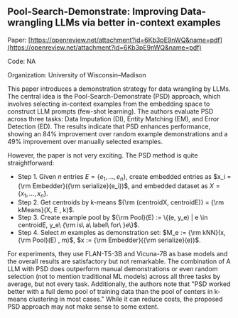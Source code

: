 ## Pool-Search-Demonstrate: Improving Data-wrangling LLMs via better in-context examples

Paper: [https://openreview.net/attachment?id=6Kb3pE9nWQ&name=pdf](https://openreview.net/attachment?id=6Kb3pE9nWQ&name=pdf)

Code: NA

Organization: University of Wisconsin–Madison

This paper introduces a demonstration strategy for data wrangling by LLMs. The central idea is the Pool-Search-Demonstrate (PSD) approach, which involves selecting in-context examples from the embedding space to construct LLM prompts (few-shot learning). The authors evaluate PSD across three tasks: Data Imputation (DI), Entity Matching (EM), and Error Detection (ED). The results indicate that PSD enhances performance, showing an 84\% improvement over random example demonstrations and a 49\% improvement over manually selected examples.

However, the paper is not very exciting. The PSD method is quite straightforward:
- Step 1. Given $n$ entries $E = \{e_1 , ..., e_n\}$, create embedded entries as $x_i = {\rm Embedder}({\rm serialize}(e_i))$, and embedded dataset as $X = \{x_1, ..., x_n\}$.
- Step 2. Get centroids by k-means ${\rm (centroidX, centroidE)} = {\rm kMeans}(X, E , k)$.
- Step 3. Create example pool by ${\rm Pool}(E) := \{(e, y_e) | e \in centroidE, y_e\ {\rm is\ a\ label\ for\ }e\}$.
- Step 4. Select $m$ examples as demonstration set: $M_e := {\rm kNN}(x, {\rm Pool}(E) , m)$, $x := {\rm Embedder}({\rm serialize}(e))$.

For experiments, they use FLAN-T5-3B and Vicuna-7B as base models and the overall results are satisfactory but not remarkable. The combination of A LLM with PSD does outperform manual demonstrations or even random selection (not to mention traditional ML models) across all three tasks by average, but not every task. Additionally, the authors note that "PSD worked better with a full demo pool of training data than the pool of centers in k-means clustering in most cases." While it can reduce costs, the proposed PSD approach may not make sense to some extent.